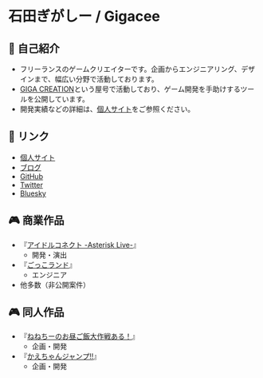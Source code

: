 # 石田ぎがしー / Gigacee

## 👤 自己紹介

- フリーランスのゲームクリエイターです。企画からエンジニアリング、デザインまで、幅広い分野で活動しております。
- [GIGA CREATION](https://github.com/gigacreation)という屋号で活動しており、ゲーム開発を手助けするツールを公開しています。
- 開発実績などの詳細は、[個人サイト](https://www.gigacreation.jp/)をご参照ください。

## 🔗 リンク

- [個人サイト](https://www.gigacreation.jp/)
- [ブログ](https://blog.gigacreation.jp/)
- [GitHub](https://github.com/gigacreation)
- [Twitter](https://twitter.com/ishida_gigacee)
- [Bluesky](https://bsky.app/profile/gigacee.bsky.social)

## 🎮 商業作品

- 『[アイドルコネクト -Asterisk Live-](https://www.idolconnect.jp/)』
    - 開発・演出
- 『[ごっこランド](https://www.kidsstar.co.jp/service#gokkoland)』
    - エンジニア
- 他多数（非公開案件）

## 🎮 同人作品

- 『[ねねちーのお昼ご飯大作戦ある！](https://www.gigacreation.jp/nenechii/)』
    - 企画・開発
- 『[かえちゃんジャンプ!!](https://www.gigacreation.jp/kaechanjump/)』
    - 企画・開発
